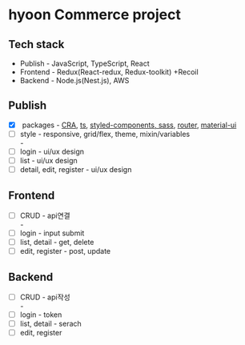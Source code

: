 # hyoon Commerce project

## Tech stack
- Publish - JavaScript, TypeScript, React
- Frontend - Redux(React-redux, Redux-toolkit) +Recoil
- Backend - Node.js(Nest.js), AWS

## Publish
- [x]  packages - [CRA](https://github.com/bbahna/Toy/commit/439aae5282ba6d0b32c2c70de26fafa993bffde6), [ts](https://github.com/bbahna/Toy/issues/1), [styled-components, sass](https://github.com/bbahna/Toy/issues/2), [router](https://github.com/bbahna/Toy/issues/3), [material-ui](https://github.com/bbahna/Toy/issues/4)
- [ ]  style - responsive, grid/flex, theme, mixin/variables
<br/>-<br/>
- [ ]  login - ui/ux design
- [ ]  list - ui/ux design
- [ ]  detail, edit, register - ui/ux design

## Frontend
- [ ]  CRUD - api연결
<br/>-<br/>
- [ ]  login - input submit
- [ ]  list, detail - get, delete
- [ ]  edit, register - post, update

## Backend
- [ ]  CRUD - api작성
<br/>-<br/>
- [ ]  login - token
- [ ]  list, detail - serach
- [ ]  edit, register
